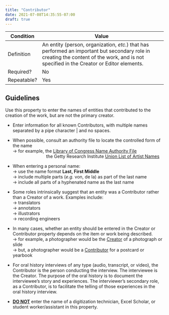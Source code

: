 ```yaml
---
title: "Contributor"
date: 2021-07-08T14:35:55-07:00
draft: true
---
```


| Condition  | Value |
|-------------|---------------------------|
| Definition  | An entity (person, organization, *etc.*) that has performed an important but secondary role in creating the content of the work, and is not specified in the Creator or Editor elements. |
| Required?   | No                        |
| Repeatable? | Yes                        |

## Guidelines

Use this property to enter the names of entities that contributed to the creation of the work, but are not the primary creator.

- Enter information for all known Contributors, with multiple names separated by a pipe character | and no spaces.

- When possible, consult an authority file to locate the controlled form of the name \
&rarr; for example, the <u>[Library of Congress Name Authority File](https://authorities.loc.gov/)</u> \
&nbsp;&nbsp;&nbsp;&nbsp;&nbsp;&nbsp;&nbsp;&nbsp;&nbsp;&nbsp;&nbsp;&nbsp;&nbsp;&nbsp;&nbsp;&nbsp;&nbsp;&nbsp;&nbsp;&nbsp;&nbsp;&nbsp;&nbsp;&nbsp;&nbsp;&nbsp; the Getty Research Institute <u>[Union List of Artist Names](http://www.getty.edu/research/tools/vocabularies/ulan/)</u>

- When entering a personal name: \
&rarr; use the name format **Last, First Middle** \
&rarr; include multiple parts (*e.g.* von, de la) as part of the last name \
&rarr; include all parts of a hyphenated name as the last name

- Some roles intrinsically suggest that an entity was a Contributor rather than a Creator of a work. Examples include: \
&rarr; translators \
&rarr; annotators \
&rarr; illustrators \
&rarr; recording engineers

- In many cases, whether an entity should be entered in the Creator or Contributor property depends on the item or work being described. \
&rarr; for example, a photographer would be the <u>Creator</u> of a photograph or slide \
&rarr; but, a photographer would be a <u>Contributor</u> for a postcard or yearbook

- For oral history interviews of any type (audio, transcript, or video), the Contributor is the person conducting the interview. The interviewee is the Creator. The purpose of the oral history is to document the interviewee’s story and experiences. The interviewer’s secondary role, as a Contributor, is to facilitate the telling of those experiences in the oral history interview.

- <u>**DO NOT**</u> enter the name of a digitization technician, Excel Scholar, or student worker/assistant in this property.
